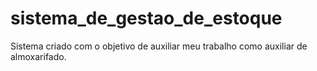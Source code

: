 # sistema_de_gestao_de_estoque
Sistema criado com o objetivo de auxiliar meu trabalho como auxiliar de almoxarifado.
